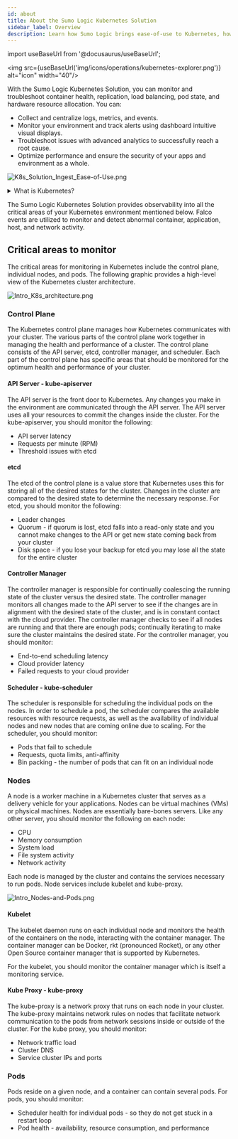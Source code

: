```yaml
---
id: about
title: About the Sumo Logic Kubernetes Solution
sidebar_label: Overview
description: Learn how Sumo Logic brings ease-of-use to Kubernetes, how to get the Kubernetes Solution, and the Sumo Logic apps that are available for Kubernetes platforms.
---
```


import useBaseUrl from '@docusaurus/useBaseUrl';

<img src={useBaseUrl('img/icons/operations/kubernetes-explorer.png')} alt="icon" width="40"/>

With the Sumo Logic Kubernetes Solution, you can monitor and troubleshoot container health, replication, load balancing, pod state, and hardware resource allocation. You can:

* Collect and centralize logs, metrics, and events.
* Monitor your environment and track alerts using dashboard intuitive visual displays.
* Troubleshoot issues with advanced analytics to successfully reach a root cause.
* Optimize performance and ensure the security of your apps and environment as a whole.

![K8s_Solution_Ingest_Ease-of-Use.png](/img/kubernetes/K8s_Solution_Ingest_Ease-of-Use.png)

<details>
<summary>What is Kubernetes?</summary>

Kubernetes is an open source container orchestration platform developed by [Google](https://cloud.google.com/kubernetes/), that is now managed by the [Cloud Native Computing Foundation](https://www.cncf.io/). 

Kubernetes provides for automatic deployment, scaling, and operations across clusters in your environment. Kubernetes provides Desired State Management for clusters by defining a system of cluster services that operates on a set of specified criteria. Kubernetes is ephemeral by design, with elastic scalability and control over how containers and pods are deployed. Kubernetes can run in a public cloud, on a private network, or on bare metal.

</details>

The Sumo Logic Kubernetes Solution provides observability into all the critical areas of your Kubernetes environment mentioned below. Falco events are utilized to monitor and detect abnormal container, application, host, and network activity.


## Critical areas to monitor  

The critical areas for monitoring in Kubernetes include the control plane, individual nodes, and pods. The following graphic provides a high-level view of the Kubernetes cluster architecture.

![Intro_K8s_architecture.png](/img/kubernetes/Intro_K8s_architecture.png)

### Control Plane
The Kubernetes control plane manages how Kubernetes communicates with your cluster. The various parts of the control plane work together in managing the health and performance of a cluster. The control plane consists of the API server, etcd, controller manager, and scheduler. Each part of the control plane has specific areas that should be monitored for the optimum health and performance of your cluster.

#### API Server - kube-apiserver
The API server is the front door to Kubernetes. Any changes you make in the environment are communicated through the API server. The API server uses all your resources to commit the changes inside the cluster. For the kube-apiserver, you should monitor the following:
* API server latency
* Requests per minute (RPM)
* Threshold issues with etcd

#### etcd

The etcd of the control plane is a value store that Kubernetes uses this for storing all of the desired states for the cluster. Changes in the cluster are compared to the desired state to determine the necessary response. For etcd, you should monitor the following:
* Leader changes
* Quorum - if quorum is lost, etcd falls into a read-only state and you cannot make changes to the API or get new state coming back from your cluster
* Disk space - if you lose your backup for etcd you may lose all the state for the entire cluster

#### Controller Manager

The controller manager is responsible for continually coalescing the running state of the cluster versus the desired state. The controller manager monitors all changes made to the API server to see if the changes are in alignment with the desired state of the cluster, and is in constant contact with the cloud provider. The controller manager checks to see if all nodes are running and that there are enough pods; continually iterating to make sure the cluster maintains the desired state. For the controller manager, you should monitor:

* End-to-end scheduling latency
* Cloud provider latency
* Failed requests to your cloud provider

#### Scheduler - kube-scheduler

The scheduler is responsible for scheduling the individual pods on the nodes. In order to schedule a pod, the scheduler compares the available resources with resource requests, as well as the availability of individual nodes and new nodes that are coming online due to scaling. For the scheduler, you should monitor:

* Pods that fail to schedule
* Requests, quota limits, anti-affinity
* Bin packing - the number of pods that can fit on an individual node

### Nodes

A node is a worker machine in a Kubernetes cluster that serves as a delivery vehicle for your applications. Nodes can be virtual machines (VMs) or physical machines. Nodes are essentially bare-bones servers. Like any other server, you should monitor the following on each node:

* CPU
* Memory consumption
* System load
* File system activity
* Network activity

Each node is managed by the cluster and contains the services necessary to run pods. Node services include kubelet and kube-proxy.

![Intro_Nodes-and-Pods.png](/img/kubernetes/Intro_Nodes-and-Pods.png)

#### Kubelet

The kubelet daemon runs on each individual node and monitors the health of the containers on the node, interacting with the container manager. The container manager can be Docker, rkt (pronounced Rocket), or any other Open Source container manager that is supported by Kubernetes.

For the kubelet, you should monitor the container manager which is itself a monitoring service.

#### Kube Proxy - kube-proxy
The kube-proxy is a network proxy that runs on each node in your cluster. The kube-proxy maintains network rules on nodes that facilitate network communication to the pods from network sessions inside or outside of the cluster. For the kube proxy, you should monitor:

* Network traffic load
* Cluster DNS
* Service cluster IPs and ports

### Pods

Pods reside on a given node, and a container can contain several pods. For pods, you should monitor:
* Scheduler health for individual pods - so they do not get stuck in a restart loop
* Pod health - availability, resource consumption, and performance
